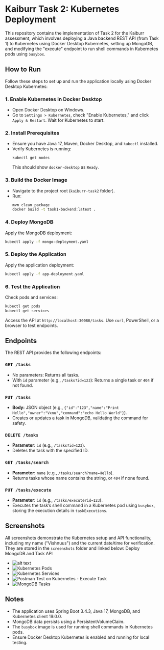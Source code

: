 # Kaiburr Task 2: Kubernetes Deployment

This repository contains the implementation of Task 2 for the Kaiburr assessment, which involves deploying a Java backend REST API (from Task 1) to Kubernetes using Docker Desktop Kubernetes, setting up MongoDB, and modifying the "execute" endpoint to run shell commands in Kubernetes pods using `busybox`.

## How to Run

Follow these steps to set up and run the application locally using Docker Desktop Kubernetes:

### 1. Enable Kubernetes in Docker Desktop
- Open Docker Desktop on Windows.
- Go to `Settings > Kubernetes`, check "Enable Kubernetes," and click `Apply & Restart`. Wait for Kubernetes to start.

### 2. Install Prerequisites
- Ensure you have Java 17, Maven, Docker Desktop, and `kubectl` installed.
- Verify Kubernetes is running:
  ```bash
  kubectl get nodes
  ```
  This should show `docker-desktop` as `Ready`.

### 3. Build the Docker Image
- Navigate to the project root (`kaiburr-task2` folder).
- Run:
  ```bash
  mvn clean package
  docker build -t task1-backend:latest .
  ```

### 4. Deploy MongoDB
Apply the MongoDB deployment:
```bash
kubectl apply -f mongo-deployment.yaml
```

### 5. Deploy the Application
Apply the application deployment:
```bash
kubectl apply -f app-deployment.yaml
```

### 6. Test the Application
Check pods and services:
```bash
kubectl get pods
kubectl get services
```
Access the API at `http://localhost:30080/tasks`. Use `curl`, PowerShell, or a browser to test endpoints.

## Endpoints
The REST API provides the following endpoints:

### `GET /tasks`
- No parameters: Returns all tasks.
- With `id` parameter (e.g., `/tasks?id=123`): Returns a single task or `404` if not found.

### `PUT /tasks`
- **Body:** JSON object (e.g., `{"id":"123","name":"Print Hello","owner":"Vxnu","command":"echo Hello World"}`).
- Creates or updates a task in MongoDB, validating the command for safety.

### `DELETE /tasks`
- **Parameter:** `id` (e.g., `/tasks?id=123`).
- Deletes the task with the specified ID.

### `GET /tasks/search`
- **Parameter:** `name` (e.g., `/tasks/search?name=Hello`).
- Returns tasks whose name contains the string, or `404` if none found.

### `PUT /tasks/execute`
- **Parameter:** `id` (e.g., `/tasks/execute?id=123`).
- Executes the task’s shell command in a Kubernetes pod using `busybox`, storing the execution details in `taskExecutions`.

## Screenshots
All screenshots demonstrate the Kubernetes setup and API functionality, including my name ("Vishnuus") and the current date/time for verification. They are stored in the `screenshots` folder and linked below:
Deploy MongoDB and Task API
- ![alt text](<screenshots/fetching id values before the values given(will give error).png>)
- ![Kubernetes Pods](screenshots/kubectl-pods.png)
- ![Kubernetes Services](screenshots/kubectl-services.png)
- ![Postman Test on Kubernetes - Execute Task](screenshots/postman-k8s-execute.png)
- ![MongoDB Tasks](screenshots/tasks-k8s.png)

## Notes
- The application uses Spring Boot 3.4.3, Java 17, MongoDB, and Kubernetes client 19.0.0.
- MongoDB data persists using a PersistentVolumeClaim.
- The `busybox` image is used for running shell commands in Kubernetes pods.
- Ensure Docker Desktop Kubernetes is enabled and running for local testing.



